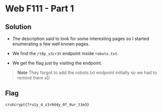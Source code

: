 # Web F111 - Part 1

## Solution

- The description said to look for some interesting pages so I started enumerating a few well known pages.

- We find the `/t0p_s3cr3t` endpoint inside `robots.txt`.

- We get the flag just by visiting the endpoint.

> **Note**
> They forgot to add the robots.txt endpoint initially so we had to remind them xD

## Flag

```
cruXcrypt{7ru1y_4_z3r0d4y_0f_0ur_t1m3}
```
